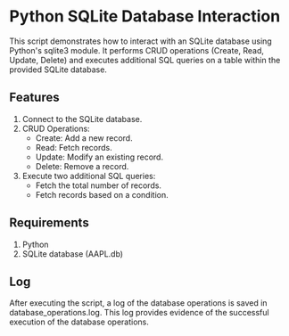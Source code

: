 # Python SQLite Database Interaction

This script demonstrates how to interact with an SQLite database using Python's sqlite3 module. It performs CRUD operations (Create, Read, Update, Delete) and executes additional SQL queries on a table within the provided SQLite database.

## Features

1. Connect to the SQLite database.
2. CRUD Operations:
    - Create: Add a new record.
    - Read: Fetch records.
    - Update: Modify an existing record.
    - Delete: Remove a record.
3. Execute two additional SQL queries:
    - Fetch the total number of records.
    - Fetch records based on a condition.

## Requirements

1. Python
2. SQLite database (AAPL.db)

## Log

After executing the script, a log of the database operations is saved in database_operations.log. This log provides evidence of the successful execution of the database operations.
